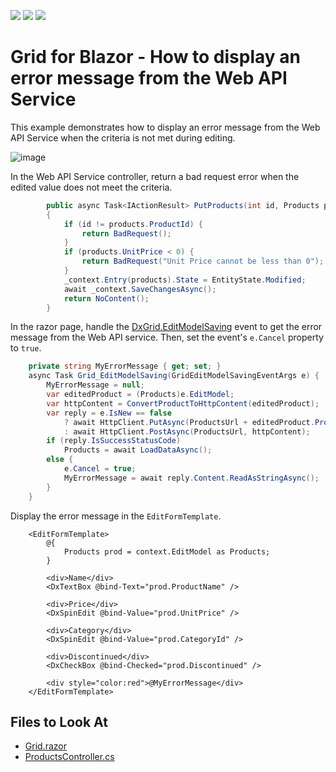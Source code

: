 <!-- default badges list -->
![](https://img.shields.io/endpoint?url=https://codecentral.devexpress.com/api/v1/VersionRange/543565561/22.1.5%2B)
[![](https://img.shields.io/badge/Open_in_DevExpress_Support_Center-FF7200?style=flat-square&logo=DevExpress&logoColor=white)](https://supportcenter.devexpress.com/ticket/details/T1118926)
[![](https://img.shields.io/badge/📖_How_to_use_DevExpress_Examples-e9f6fc?style=flat-square)](https://docs.devexpress.com/GeneralInformation/403183)
<!-- default badges end -->
# Grid for Blazor - How to display an error message from the Web API Service

This example demonstrates how to display an error message from the Web API Service when the criteria is not met during editing. 

![image](https://user-images.githubusercontent.com/69251191/193251341-5e538b39-7308-43db-9e52-d6a77966232f.png)

In the Web API Service controller, return a bad request error when the edited value does not meet the criteria.

```cs
        public async Task<IActionResult> PutProducts(int id, Products products)
        {
            if (id != products.ProductId) {
                return BadRequest();
            }
            if (products.UnitPrice < 0) {
                return BadRequest("Unit Price cannot be less than 0");
            }
            _context.Entry(products).State = EntityState.Modified;
            await _context.SaveChangesAsync();
            return NoContent();
        }
```

In the razor page, handle the [DxGrid.EditModelSaving](https://docs.devexpress.com/Blazor/DevExpress.Blazor.DxGrid.EditModelSaving) event to get the error message from the Web API service. Then, set the event's `e.Cancel` property to `true`.

```cs
    private string MyErrorMessage { get; set; }
    async Task Grid_EditModelSaving(GridEditModelSavingEventArgs e) {
        MyErrorMessage = null;
        var editedProduct = (Products)e.EditModel;
        var httpContent = ConvertProductToHttpContent(editedProduct);
        var reply = e.IsNew == false
            ? await HttpClient.PutAsync(ProductsUrl + editedProduct.ProductId, httpContent)
            : await HttpClient.PostAsync(ProductsUrl, httpContent);
        if (reply.IsSuccessStatusCode) 
            Products = await LoadDataAsync();
        else {
            e.Cancel = true;
            MyErrorMessage = await reply.Content.ReadAsStringAsync();
        }
    }
```

Display the error message in the `EditFormTemplate`.

```razor
    <EditFormTemplate>
        @{
            Products prod = context.EditModel as Products;
        }

        <div>Name</div>
        <DxTextBox @bind-Text="prod.ProductName" />

        <div>Price</div>
        <DxSpinEdit @bind-Value="prod.UnitPrice" />

        <div>Category</div>
        <DxSpinEdit @bind-Value="prod.CategoryId" />

        <div>Discontinued</div>
        <DxCheckBox @bind-Checked="prod.Discontinued" />

        <div style="color:red">@MyErrorMessage</div>
    </EditFormTemplate>
```

## Files to Look At

* [Grid.razor](./CS/DxBlazorApplication1/DxBlazorApplication1/Pages/Grid.razor)
* [ProductsController.cs](./CS/MyTestWebService/MyTestWebService/Controllers/ProductsController.cs)

